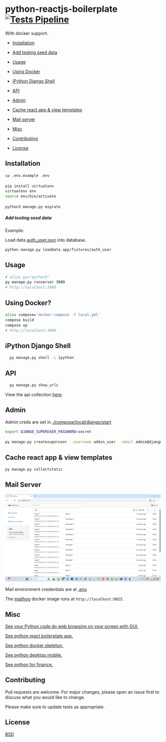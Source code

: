 # python-reactjs-boilerplate [![Tests Pipeline](https://github.com/kkamara/python-reactjs-boilerplate/actions/workflows/build.yml/badge.svg)](https://github.com/kkamara/python-reactjs-boilerplate/actions/workflows/build.yml)

With docker support.

* [Installation](#installation)

* [Add testing seed data](#add-testing-seed-data)

* [Usage](#usage)

* [Using Docker](#using-docker)

* [iPython Django Shell](#ipython-django-shell)

* [API](#api)

* [Admin](#admin)

* [Cache react app & view templates](#cache-templates)

* [Mail server](#mail-server)

* [Misc](#misc)

* [Contributing](#contributing)

* [License](#license)

## Installation

```bash
cp .env.example .env

pip install virtualenv
virtualenv env
source env/bin/activate

python3 manage.py migrate
```

##### Add testing seed data

Example:

Load data [auth_user.json](https://github.com/kkamara/python-react-boilerplate/blob/main/app/fixtures/auth_user.json) into database.

```bash
python manage.py loaddata app/fixtures/auth_user
```

## Usage

```bash
# alias py="python3"
py manage.py runserver 3000
# http://localhost:3000
```

## Using Docker?

```bash
alias compose='docker-compose -f local.yml'
compose build
compose up
# http://localhost:3000
```

## iPython Django Shell

```bash
  py manage.py shell -i ipython
```

## API

```bash
  py manage.py show_urls
```

View the api collection [here](https://documenter.getpostman.com/view/17125932/UVyxQYrt).

## Admin

Admin creds are set in [./compose/local/django/start](https://raw.githubusercontent.com/kkamara/python-react-boilerplate/develop/compose/local/django/start)

```bash
export DJANGO_SUPERUSER_PASSWORD=secret

py manage.py createsuperuser --username admin_user --email admin@django-app.com --no-input
```

## Cache react app & view templates <a name="cache-templates"></a>

```bash
py manage.py collectstatic
```

## Mail Server

![docker-mailhog.png](https://raw.githubusercontent.com/kkamara/useful/main/docker-mailhog.png)

Mail environment credentials are at [.env](https://raw.githubusercontent.com/kkamara/python-react-boilerplate/develop/.env.example).

The [mailhog](https://github.com/mailhog/MailHog) docker image runs at `http://localhost:8025`.

## Misc

[See your Python code do web browsing on your screen with GUI.](https://github.com/kkamara/python-selenium)

[See python react boilerplate app.](https://github.com/kkamara/python-react-boilerplate)

[See python docker skeleton.](https://github.com/kkamara/python-docker-skeleton)

[See python desktop mobile.](https://github.com/kkamara/python-desktop-mobile)

[See python for finance.](https://github.com/kkamara/python-for-finance)

## Contributing
Pull requests are welcome. For major changes, please open an issue first to discuss what you would like to change.

Please make sure to update tests as appropriate.

## License
[BSD](https://opensource.org/licenses/BSD-3-Clause)
